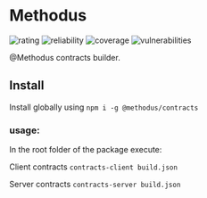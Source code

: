 # Methodus
![rating](https://sonarcloud.io/api/project_badges/measure?project=nodulusteam_-methodus-contracts&metric=sqale_rating "rating")
![reliability](https://sonarcloud.io/api/project_badges/measure?project=nodulusteam_-methodus-contracts&metric=reliability_rating "reliability")
![coverage](https://sonarcloud.io/api/project_badges/measure?project=nodulusteam_-methodus-contracts&metric=coverage "coverage")
![vulnerabilities](https://sonarcloud.io/api/project_badges/measure?project=nodulusteam_-methodus-contracts&metric=vulnerabilities "coverage")



@Methodus contracts builder.
## Install
Install globally using `npm i -g @methodus/contracts`

### usage:
In the root folder of the package execute:

Client contracts
`contracts-client build.json`

Server contracts
`contracts-server build.json`


